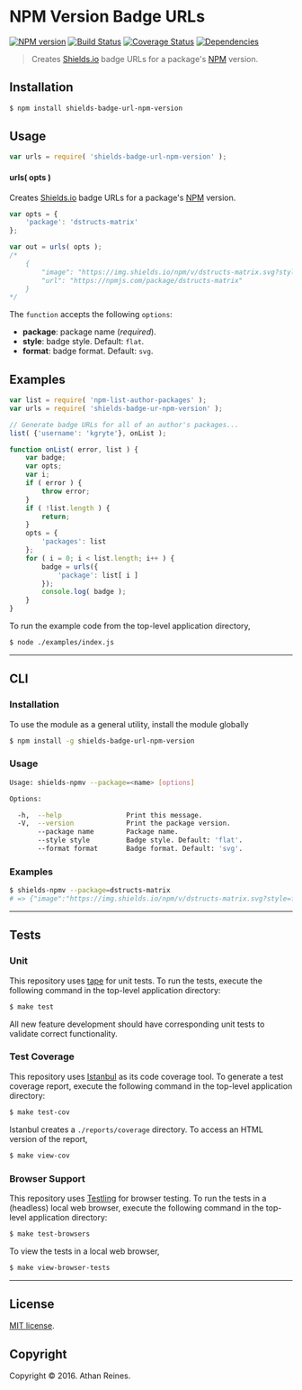 NPM Version Badge URLs
===
[![NPM version][npm-image]][npm-url] [![Build Status][build-image]][build-url] [![Coverage Status][coverage-image]][coverage-url] [![Dependencies][dependencies-image]][dependencies-url]

> Creates [Shields.io][shields] badge URLs for a package's [NPM][npm] version.


## Installation

``` bash
$ npm install shields-badge-url-npm-version
```


## Usage

``` javascript
var urls = require( 'shields-badge-url-npm-version' );
```

#### urls( opts )

Creates [Shields.io][shields] badge URLs for a package's [NPM][npm] version.

``` javascript
var opts = {
	'package': 'dstructs-matrix'
};

var out = urls( opts );
/*
	{
		"image": "https://img.shields.io/npm/v/dstructs-matrix.svg?style=flat",
		"url": "https://npmjs.com/package/dstructs-matrix"
	}
*/ 
```

The `function` accepts the following `options`:
*	__package__: package name (*required*).
*	__style__: badge style. Default: `flat`.
*	__format__: badge format. Default: `svg`.


## Examples

``` javascript
var list = require( 'npm-list-author-packages' );
var urls = require( 'shields-badge-ur-npm-version' );

// Generate badge URLs for all of an author's packages...
list( {'username': 'kgryte'}, onList );

function onList( error, list ) {
	var badge;
	var opts;
	var i;
	if ( error ) {
		throw error;
	}
	if ( !list.length ) {
		return;
	}
	opts = {
		'packages': list
	};
	for ( i = 0; i < list.length; i++ ) {
		badge = urls({
			'package': list[ i ]
		});
		console.log( badge );
	}
}
```

To run the example code from the top-level application directory,

``` bash
$ node ./examples/index.js
```


---
## CLI

### Installation

To use the module as a general utility, install the module globally

``` bash
$ npm install -g shields-badge-url-npm-version
```


### Usage

``` bash
Usage: shields-npmv --package=<name> [options]

Options:

  -h,  --help                Print this message.
  -V,  --version             Print the package version.
       --package name        Package name.
       --style style         Badge style. Default: 'flat'.
       --format format       Badge format. Default: 'svg'.
```


### Examples

``` bash
$ shields-npmv --package=dstructs-matrix
# => {"image":"https://img.shields.io/npm/v/dstructs-matrix.svg?style=flat","url":"https://npmjs.com/package/dstructs-matrix"}
```


---
## Tests

### Unit

This repository uses [tape][tape] for unit tests. To run the tests, execute the following command in the top-level application directory:

``` bash
$ make test
```

All new feature development should have corresponding unit tests to validate correct functionality.


### Test Coverage

This repository uses [Istanbul][istanbul] as its code coverage tool. To generate a test coverage report, execute the following command in the top-level application directory:

``` bash
$ make test-cov
```

Istanbul creates a `./reports/coverage` directory. To access an HTML version of the report,

``` bash
$ make view-cov
```


### Browser Support

This repository uses [Testling][testling] for browser testing. To run the tests in a (headless) local web browser, execute the following command in the top-level application directory:

``` bash
$ make test-browsers
```

To view the tests in a local web browser,

``` bash
$ make view-browser-tests
```

<!-- [![browser support][browsers-image]][browsers-url] -->


---
## License

[MIT license](http://opensource.org/licenses/MIT).


## Copyright

Copyright &copy; 2016. Athan Reines.


[npm-image]: http://img.shields.io/npm/v/shields-badge-url-npm-version.svg
[npm-url]: https://npmjs.org/package/shields-badge-url-npm-version

[build-image]: http://img.shields.io/travis/kgryte/shields-badge-url-npm-version/master.svg
[build-url]: https://travis-ci.org/kgryte/shields-badge-url-npm-version

[coverage-image]: https://img.shields.io/codecov/c/github/kgryte/shields-badge-url-npm-version/master.svg
[coverage-url]: https://codecov.io/github/kgryte/shields-badge-url-npm-version?branch=master

[dependencies-image]: http://img.shields.io/david/kgryte/shields-badge-url-npm-version.svg
[dependencies-url]: https://david-dm.org/kgryte/shields-badge-url-npm-version

[dev-dependencies-image]: http://img.shields.io/david/dev/kgryte/shields-badge-url-npm-version.svg
[dev-dependencies-url]: https://david-dm.org/dev/kgryte/shields-badge-url-npm-version

[github-issues-image]: http://img.shields.io/github/issues/kgryte/shields-badge-url-npm-version.svg
[github-issues-url]: https://github.com/kgryte/shields-badge-url-npm-version/issues

[tape]: https://github.com/substack/tape
[istanbul]: https://github.com/gotwarlost/istanbul
[testling]: https://ci.testling.com
[npm]: https://npmjs.com
[shields]: http://shields.io/
